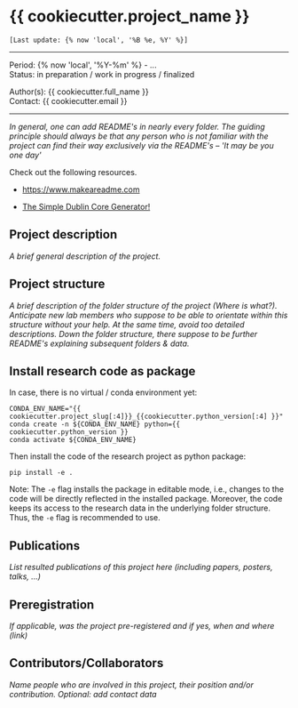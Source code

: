 # {{ cookiecutter.project_name }}

`[Last update: {% now 'local', '%B %e, %Y' %}]`

***
Period: {% now 'local', '%Y-%m' %} - ... <br>
Status: in preparation / work in progress / finalized

Author(s): {{ cookiecutter.full_name }} <br>
Contact:   {{ cookiecutter.email }}

***

*In general, one can add README's in nearly every folder. The guiding principle should always be that any person who is not familiar with the project can find their way exclusively via the README's – 'It may be you one day'*

Check out the following resources.

* https://www.makeareadme.com

* [The Simple Dublin Core Generator!](https://nsteffel.github.io/dublin_core_generator/generator_nq.html)

## Project description

*A brief general description of the project.*

## Project structure

*A brief description of the folder structure of the project (Where is what?). Anticipate new lab members who suppose to be able to orientate within this structure without your help. At the same time, avoid too detailed descriptions. Down the folder structure, there suppose to be further README's explaining subsequent folders & data.*

## Install research code as package

In case, there is no virtual / conda environment yet:

```shell
CONDA_ENV_NAME="{{ cookiecutter.project_slug[:4]}}_{{cookiecutter.python_version[:4] }}"
conda create -n ${CONDA_ENV_NAME} python={{ cookiecutter.python_version }}
conda activate ${CONDA_ENV_NAME}
```

Then install the code of the research project as python package:

```shell
pip install -e .
```

Note: The `-e` flag installs the package in editable mode,
i.e., changes to the code will be directly reflected in the installed package.
Moreover, the code keeps its access to the research data in the underlying folder structure.
Thus, the `-e` flag is recommended to use.

## Publications

*List resulted publications of this project here (including papers, posters, talks, ...)*

## Preregistration

*If applicable, was the project pre-registered and if yes, when and where (link)*

## Contributors/Collaborators

*Name people who are involved in this project, their position and/or contribution.
Optional: add contact data*
